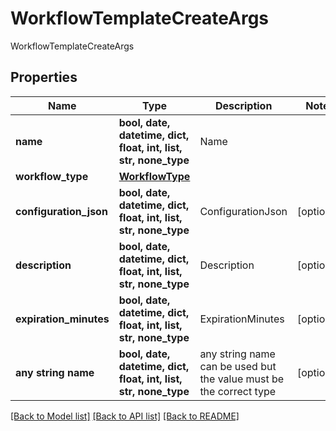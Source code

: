 # WorkflowTemplateCreateArgs

WorkflowTemplateCreateArgs

## Properties
Name | Type | Description | Notes
------------ | ------------- | ------------- | -------------
**name** | **bool, date, datetime, dict, float, int, list, str, none_type** | Name | 
**workflow_type** | [**WorkflowType**](WorkflowType.md) |  | 
**configuration_json** | **bool, date, datetime, dict, float, int, list, str, none_type** | ConfigurationJson | [optional] 
**description** | **bool, date, datetime, dict, float, int, list, str, none_type** | Description | [optional] 
**expiration_minutes** | **bool, date, datetime, dict, float, int, list, str, none_type** | ExpirationMinutes | [optional] 
**any string name** | **bool, date, datetime, dict, float, int, list, str, none_type** | any string name can be used but the value must be the correct type | [optional]

[[Back to Model list]](../README.md#documentation-for-models) [[Back to API list]](../README.md#documentation-for-api-endpoints) [[Back to README]](../README.md)


